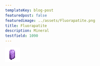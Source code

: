 ```yaml
---
templateKey: blog-post
featuredpost: false
featuredimage: ../assets/Fluorapatite.png
title: Fluorapatite
description: Mineral
testfield: 1090
---
```

![Fluorapatite](../assets/Fluorapatite.png)